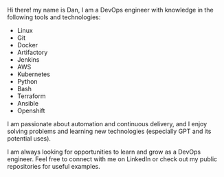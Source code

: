 Hi there! my name is Dan, I am a DevOps engineer with knowledge in the following tools and technologies:

- Linux
- Git
- Docker
- Artifactory
- Jenkins
- AWS
- Kubernetes
- Python
- Bash
- Terraform
- Ansible
- Openshift

I am passionate about automation and continuous delivery, and I enjoy solving problems and learning new technologies (especially GPT and its potential uses).

I am always looking for opportunities to learn and grow as a DevOps engineer. Feel free to connect with me on LinkedIn or check out 
my public repositories for useful examples.
